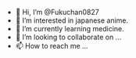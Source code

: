 - 👋 Hi, I’m @Fukuchan0827
- 👀 I’m interested in japanese anime.
- 🌱 I’m currently learning medicine.
- 💞️ I’m looking to collaborate on ...
- 📫 How to reach me ...

<!---
Fukuchan0827/Fukuchan0827 is a ✨ special ✨ repository because its `README.md` (this file) appears on your GitHub profile.
You can click the Preview link to take a look at your changes.
--->
